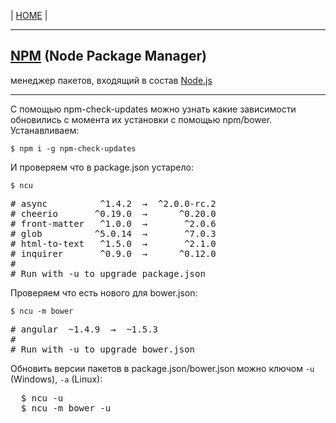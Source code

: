 <p>
  <span>| <a href="https://github.com/vik-vavilikhin/vik-vavilikhin.github.io">HOME</a> |</span>
</p>
<hr>

<h2><a href="https://www.npmjs.com/">NPM</a> (Node Package Manager)</h2>
<p>менеджер пакетов, входящий в состав <a href="https://nodejs.org/en/">Node.js</a></p>
<hr>
<p>С помощью npm-check-updates можно узнать какие зависимости обновились с момента их установки с помощью npm/bower.<br>
Устанавливаем:</p>
<code>$ npm i -g npm-check-updates</code>

<p>И проверяем что в package.json устарело:</p>
<code>$ ncu</code>
<pre>
# async          ^1.4.2  →  ^2.0.0-rc.2
# cheerio       ^0.19.0  →      ^0.20.0
# front-matter   ^1.0.0  →       ^2.0.6
# glob          ^5.0.14  →       ^7.0.3
# html-to-text   ^1.5.0  →       ^2.1.0
# inquirer       ^0.9.0  →      ^0.12.0
#
# Run with -u to upgrade package.json
</pre>

<p>Проверяем что есть нового для bower.json:</p>
<code>$ ncu -m bower</code>
<pre>
# angular  ~1.4.9  →  ~1.5.3
#
# Run with -u to upgrade bower.json
</pre>

<c>Обновить версии пакетов в package.json/bower.json можно ключом <code>-u</code> (Windows), <code>-a</code> (Linux):</p>
<pre>
  $ ncu -u
  $ ncu -m bower -u
</pre>